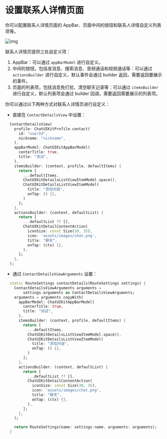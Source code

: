 # 设置联系人详情页面

<Toc />

你可以配置联系人详情页面的 AppBar、页面中间的按钮和联系人详情自定义列表项等。

![img](/images/uikit/chatuikit/flutter/custom_contact_details.png)

联系人详情页提供三处自定义项：

1. AppBar：可以通过 `appBarModel` 进行自定义。
2. 中间的按钮，包括发消息、搜索消息、音频通话和视频通话等：可以通过 `actionsBuilder` 进行自定义，默认事件会通过 builder 返回，需要返回要展示的事件。
3. 页面的列表项，包括消息免打扰、清空聊天记录等：可以通过 `itemsBuilder` 进行自定义，默认列表项会通过 builder 回调，需要返回需要展示的列表项。

你可以通过以下两种方式对联系人详情页进行自定义：
   
- 直接在 `ContactDetailsView` 中设置：

```dart
  ContactDetailsView(
    profile: ChatUIKitProfile.contact(
      id: "userId",
      nickname: "nickname",
    ),
    appBarModel: ChatUIKitAppBarModel(
      centerTitle: true,
      title: "测试",
    ),
    itemsBuilder: (context, profile, defaultItems) {
      return [
        ...defaultItems,
        ChatUIKitDetailsListViewItemModel.space(),
        ChatUIKitDetailsListViewItemModel(
          title: "添加内容",
          onTap: () {},
        )
      ];
    },
    actionsBuilder: (context, defaultList) {
      return [
        ...defaultList ?? [],
        ChatUIKitDetailContentAction(
          iconSize: const Size(30, 35),
          icon: 'assets/images/chat.png',
          title: "聊天",
          onTap: (ctx) {},
        ),
      ];
    },
  );
```

- 通过 `ContactDetailsViewArguments` 设置：

```dart
  static RouteSettings contactDetails(RouteSettings settings) {
    ContactDetailsViewArguments arguments =
        settings.arguments as ContactDetailsViewArguments;
    arguments = arguments.copyWith(
      appBarModel: ChatUIKitAppBarModel(
        centerTitle: true,
        title: "测试",
      ),
      itemsBuilder: (context, profile, defaultItems) {
        return [
          ...defaultItems,
          ChatUIKitDetailsListViewItemModel.space(),
          ChatUIKitDetailsListViewItemModel(
            title: "添加内容",
            onTap: () {},
          )
        ];
      },
      actionsBuilder: (context, defaultList) {
        return [
          ...defaultList ?? [],
          ChatUIKitDetailContentAction(
            iconSize: const Size(30, 35),
            icon: 'assets/images/chat.png',
            title: "聊天",
            onTap: (ctx) {},
          ),
        ];
      },
    );

    return RouteSettings(name: settings.name, arguments: arguments);
  }
```